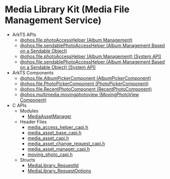# Media Library Kit (Media File Management Service) 

- ArkTS APIs<!--media-library-arkts-->
  - [@ohos.file.photoAccessHelper (Album Management)](js-apis-photoAccessHelper.md)
  - [@ohos.file.sendablePhotoAccessHelper (Album Management Based on a Sendable Object)](js-apis-sendablePhotoAccessHelper.md)
  <!--Del-->
  - [@ohos.file.photoAccessHelper (Album Management) (System API)](js-apis-photoAccessHelper-sys.md)
  - [@ohos.file.sendablePhotoAccessHelper (Album Management Based on a Sendable Object) (System API)](js-apis-sendablePhotoAccessHelper-sys.md)
  <!--DelEnd-->
- ArkTS Components<!--media-library-comp-->
  - [@ohos.file.AlbumPickerComponent (AlbumPickerComponent)](ohos-file-AlbumPickerComponent.md)
  - [@ohos.file.PhotoPickerComponent (PhotoPickerComponent)](ohos-file-PhotoPickerComponent.md)
  - [@ohos.file.RecentPhotoComponent (RecentPhotoComponent)](ohos-file-RecentPhotoComponent.md)
  - [@ohos.multimedia.movingphotoview (MovingPhotoView Component)](ohos-multimedia-movingphotoview.md)
- C APIs<!--media-library-c-->
  - Modules<!--media-library-module-->
    - [MediaAssetManager](_media_asset_manager.md)
  - Header Files<!--media-library-headerfile-->
    - [media_access_helper_capi.h](media__access__helper__capi_8h.md)
    - [media_asset_base_capi.h](media__asset__base__capi_8h.md)
    - [media_asset_capi.h](media__asset__capi_8h.md)
    - [media_asset_change_request_capi.h](media__asset__change__request__capi_8h.md)
    - [media_asset_manager_capi.h](media__asset__manager__capi_8h.md)
    - [moving_photo_capi.h](moving__photo__capi_8h.md)
  - Structs<!--media-library-struct-->
    - [MediaLibrary_RequestId](_media_library___request_id.md)
    - [MediaLibrary_RequestOptions](_media_library___request_options.md)
